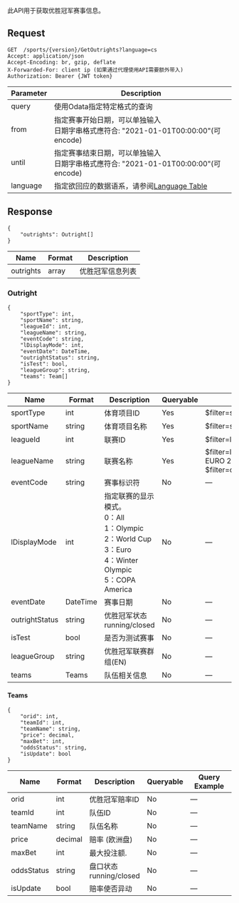 ﻿此API用于获取优胜冠军赛事信息。

## Request
```http request
GET  /sports/{version}/GetOutrights?language=cs
Accept: application/json
Accept-Encoding: br, gzip, deflate
X-Forwarded-For: client ip (如果通过代理使用API需要额外带入)
Authorization: Bearer {JWT token}
```

| Parameter | Description |
| ------ | ------ |
| query | 使用Odata指定特定格式的查询 |
| from | 指定赛事开始日期，可以单独输入<br>日期字串格式應符合: "2021-01-01T00:00:00"(可 encode) |
| until | 指定赛事结束日期，可以单独输入<br>日期字串格式應符合: "2021-01-01T00:00:00"(可 encode) |
| language | 指定欲回应的数据语系，请参阅[Language Table](/j33app2/sports/wiki/Language-Table) |

## Response
```
{    
    "outrights": Outright[]   
} 
```
| Name| Format | Description |
| ------ | ------ | ------ |
| outrights | array| 优胜冠军信息列表|

### **Outright**
```
{
	"sportType": int,
	"sportName": string,
	"leagueId": int,
	"leagueName": string,
	"eventCode": string,
	"lDisplayMode": int,
	"eventDate": DateTime,
	"outrightStatus": string,
	"isTest": bool,
	"leagueGroup": string,
	"teams": Team[]
}
```
| Name| Format | Description | Queryable | Query Example |
| ------ | ------ | ------ | ------ | ------ |
|sportType|int|体育项目ID|Yes|$filter=sporttype eq 1|
|sportName|string|体育项目名称|Yes|$filter=sportname eq 'Soccer'|
|leagueId|int|联赛ID|Yes|$filter=leagueid eq 93816|
|leagueName|string|联赛名称|Yes|$filter=leaguename eq '*UEFA EURO 2020 - WINNER'  or $filter=contains(leaguename,'UEFA')|
|eventCode|string|赛事标识符|No|—|
|lDisplayMode|int|指定联赛的显示模式。<br>0：All<br> 1：Olympic<br> 2：World Cup<br> 3：Euro<br> 4：Winter Olympic<br> 5：COPA America|No|—|
|eventDate|DateTime|赛事日期|No|—|
|outrightStatus|string|优胜冠军状态<br>running/closed|No|—|
|isTest|bool|是否为测试赛事|No|—|
|leagueGroup|string|优胜冠军联赛群组(EN)|No|—|
|teams|Teams|队伍相关信息|No|—|

#### **Teams**
```
{
	"orid": int,
	"teamId": int,
	"teamName": string,
	"price": decimal,
	"maxBet": int,
	"oddsStatus": string,
	"isUpdate": bool
}
```
| Name| Format | Description | Queryable | Query Example |
| ------ | ------ | ------ | ------ | ------ |
|orid|int|优胜冠军赔率ID|No|—|
|teamId|int|队伍ID|No|—|
|teamName|string|队伍名称|No|—|
|price|decimal|赔率 (欧洲盘)|No|—|
|maxBet|int|最大投注额.|No|—|
|oddsStatus|string|盘口状态<br>running/closed|No|—|
|isUpdate|bool|赔率使否异动|No|—|
